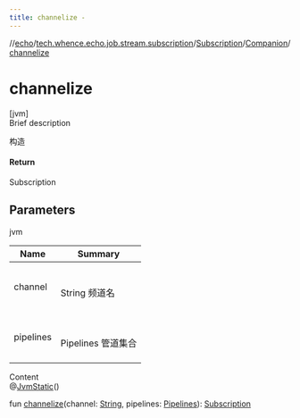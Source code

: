 ```yaml
---
title: channelize -
---
```

//[echo](../../../index.md)/[tech.whence.echo.job.stream.subscription](../../index.md)/[Subscription](../index.md)/[Companion](index.md)/[channelize](channelize.md)



# channelize  
[jvm]  
Brief description  


构造



#### Return  


Subscription



## Parameters  
  
jvm  
  
|  Name|  Summary| 
|---|---|
| channel| <br><br>String 频道名<br><br>
| pipelines| <br><br>Pipelines 管道集合<br><br>
  
  
Content  
@[JvmStatic](https://kotlinlang.org/api/latest/jvm/stdlib/kotlin.jvm/-jvm-static/index.html)()  
  
fun [channelize](channelize.md)(channel: [String](https://kotlinlang.org/api/latest/jvm/stdlib/kotlin/-string/index.html), pipelines: [Pipelines](../../-pipelines/index.md)): [Subscription](../index.md)  



